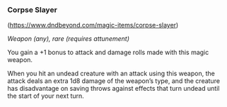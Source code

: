 ### Corpse Slayer

(https://www.dndbeyond.com/magic-items/corpse-slayer)

_Weapon (any), rare (requires attunement)_

You gain a +1 bonus to attack and damage rolls made with this magic weapon.

When you hit an undead creature with an attack using this weapon, the attack deals an extra 1d8 damage of the weapon’s type, and the creature has disadvantage on saving throws against effects that turn undead until the start of your next turn.